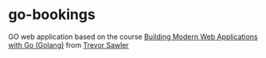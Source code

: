# go-bookings

GO web application based on the course [Building Modern Web Applications with Go (Golang)](https://www.udemy.com/course/building-modern-web-applications-with-go/) from [Trevor Sawler](https://www.udemy.com/user/trevor-sawler/)
